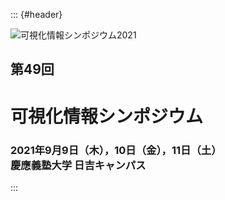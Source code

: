 ::: {#header}

![可視化情報シンポジウム2021](images/vsjsympTopYokohama.jpg)

## 第49回

# 可視化情報シンポジウム

### 2021年9月9日（木），10日（金），11日（土）<br>慶應義塾大学 日吉キャンパス

:::

